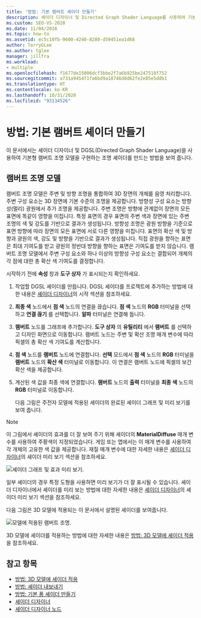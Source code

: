 ```yaml
---
title: '방법: 기본 램버트 셰이더 만들기'
description: 셰이더 디자이너 및 Directed Graph Shader Language를 사용하여 기본형 램버트 조명 모델을 구현하는 조명 셰이더를 만드는 방법을 알아봅니다.
ms.custom: SEO-VS-2020
ms.date: 11/04/2016
ms.topic: how-to
ms.assetid: ec5c10fb-9600-4240-8280-d59451ea1d68
author: TerryGLee
ms.author: tglee
manager: jillfra
ms.workload:
- multiple
ms.openlocfilehash: f1677de15006dcf3bbe2f7a6b925be247518f752
ms.sourcegitcommit: a731a9454f1fa6bd9a18746d8d62fe2e85e5ddb1
ms.translationtype: HT
ms.contentlocale: ko-KR
ms.lasthandoff: 10/31/2020
ms.locfileid: "93134526"
---
```

# <a name="how-to-create-a-basic-lambert-shader"></a>방법: 기본 램버트 셰이더 만들기

이 문서에서는 셰이더 디자이너 및 DGSL(Directed Graph Shader Language)을 사용하여 기본형 램버트 조명 모델을 구현하는 조명 셰이더를 만드는 방법을 보여 줍니다.

## <a name="the-lambert-lighting-model"></a>램버트 조명 모델

램버트 조명 모델은 주변 및 방향 조명을 통합하여 3D 장면의 개체를 음영 처리합니다. 주변 구성 요소는 3D 장면에 기본 수준의 조명을 제공합니다. 방향성 구성 요소는 방향성(멀리) 광원에서 추가 조명을 제공합니다. 주변 조명은 방향에 관계없이 장면의 모든 표면에 똑같이 영향을 미칩니다. 특정 표면의 경우 표면의 주변 색과 장면에 있는 주변 조명의 색 및 강도를 기반으로 결과가 생성됩니다. 방향성 조명은 광원 방향을 기준으로 표면 방향에 따라 장면의 모든 표면에 서로 다른 영향을 미칩니다. 표면의 확산 색 및 방향과 광원의 색, 강도 및 방향을 기반으로 결과가 생성됩니다. 직접 광원을 향하는 표면은 최대 기여도를 받고 광원의 정반대 방향을 향하는 표면은 기여도를 받지 않습니다. 램버트 조명 모델에서 주변 구성 요소와 하나 이상의 방향성 구성 요소는 결합되어 개체의 각 점에 대한 총 확산 색 기여도를 결정합니다.

시작하기 전에 **속성** 창과 **도구 상자** 가 표시되는지 확인하세요.

1. 작업할 DGSL 셰이더를 만듭니다. DGSL 셰이더를 프로젝트에 추가하는 방법에 대한 내용은 [셰이더 디자이너](../designers/shader-designer.md)의 시작 섹션을 참조하세요.

2. **최종 색** 노드에서 **점 색** 노드의 연결을 끊습니다. **점 색** 노드의 **RGB** 터미널을 선택하고 **연결 끊기** 를 선택합니다. **알파** 터미널은 연결해 둡니다.

3. **램버트** 노드를 그래프에 추가합니다. **도구 상자** 의 **유틸리티** 에서 **램버트** 를 선택하고 디자인 화면으로 이동합니다. 램버트 노드는 주변 및 확산 조명 매개 변수에 따라 픽셀의 총 확산 색 기여도를 계산합니다.

4. **점 색** 노드를 **램버트** 노드에 연결합니다. **선택** 모드에서 **점 색** 노드의 **RGB** 터미널을 **램버트** 노드의 **확산 색** 터미널로 이동합니다. 이 연결은 램버트 노드에 픽셀의 보간 확산 색을 제공합니다.

5. 계산된 색 값을 최종 색에 연결합니다. **램버트** 노드의 **출력** 터미널을 **최종 색** 노드의 **RGB** 터미널로 이동합니다.

   다음 그림은 주전자 모델에 적용된 셰이더의 완료된 셰이더 그래프 및 미리 보기를 보여 줍니다.

> [!NOTE]
> 이 그림에서 셰이더의 효과를 더 잘 보여 주기 위해 셰이더의 **MaterialDiffuse** 매개 변수를 사용하여 주황색이 지정되었습니다. 게임 또는 앱에서는 이 매개 변수를 사용하여 각 개체의 고유한 색 값을 제공합니다. 재질 매개 변수에 대한 자세한 내용은 [셰이더 디자이너](../designers/shader-designer.md)의 셰이더 미리 보기 섹션을 참조하세요.

![셰이더 그래프 및 효과 미리 보기.](../designers/media/digit-lambert-effect-graph.png)

일부 셰이더의 경우 특정 도형을 사용하면 미리 보기가 더 잘 표시될 수 있습니다. 셰이더 디자이너에서 셰이더를 미리 보는 방법에 대한 자세한 내용은 [셰이더 디자이너](../designers/shader-designer.md)의 셰이더 미리 보기 섹션을 참조하세요.

다음 그림은 3D 모델에 적용되는 이 문서에서 설명된 셰이더를 보여줍니다.

![모델에 적용된 램버트 조명.](../designers/media/digit-lambert-effect-result.png)

3D 모델에 셰이더를 적용하는 방법에 대한 자세한 내용은 [방법: 3D 모델에 셰이더 적용](../designers/how-to-apply-a-shader-to-a-3-d-model.md)을 참조하세요.

## <a name="see-also"></a>참고 항목

- [방법: 3D 모델에 셰이더 적용](../designers/how-to-apply-a-shader-to-a-3-d-model.md)
- [방법: 셰이더 내보내기](../designers/how-to-export-a-shader.md)
- [방법: 기본 퐁 셰이더 만들기](../designers/how-to-create-a-basic-phong-shader.md)
- [셰이더 디자이너](../designers/shader-designer.md)
- [셰이더 디자이너 노드](../designers/shader-designer-nodes.md)
